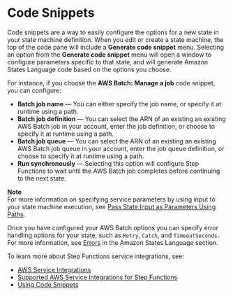 # Code Snippets<a name="concepts-code-snippets"></a>

Code snippets are a way to easily configure the options for a new state in your state machine definition\. When you edit or create a state machine, the top of the code pane will include a **Generate code snippet** menu\. Selecting an option from the **Generate code snippet** menu will open a window to configure parameters specific to that state, and will generate Amazon States Language code based on the options you choose\.

For instance, if you choose the **AWS Batch: Manage a job** code snippet, you can configure:
+ **Batch job name** — You can either specify the job name, or specify it at runtime using a path\.
+ **Batch job definition** — You can select the ARN of an existing an existing AWS Batch job in your account, enter the job definition, or choose to specify it at runtime using a path\.
+ **Batch job queue** — You can select the ARN of an existing an existing AWS Batch job queue in your account, enter the job queue definition, or choose to specify it at runtime using a path\.
+ **Run synchronously** — Selecting this option will configure Step Functions to wait until the AWS Batch job completes before continuing to the next state\.

**Note**  
For more information on specifying service parameters by using input to your state machine execution, see [Pass State Input as Parameters Using Paths](connectors-parameters.md#connectors-parameters-path)\.

Once you have configured your AWS Batch options you can specify error handling options for your state, such as `Retry`, `Catch`, and `TimeoutSeconds.` For more information, see [Errors](amazon-states-language-errors.md) in the Amazon States Language section\.

To learn more about Step Functions service integrations, see:
+ [AWS Service Integrations](concepts-connectors.md)
+ [Supported AWS Service Integrations for Step Functions](connectors-supported-services.md)
+ [Using Code Snippets](tutorial-code-snippet.md)